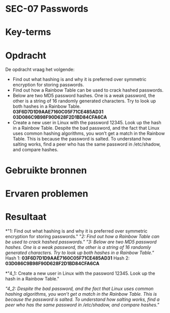 # SEC-07 Passwords

# Key-terms


# Opdracht

De opdracht vraag het volgende:
- Find out what hashing is and why it is preferred over symmetric encryption for storing passwords.
- Find out how a Rainbow Table can be used to crack hashed passwords.
- Below are two MD5 password hashes. One is a weak password, the other is a string of 16 randomly generated characters. Try to look up both hashes in a Rainbow Table.
**03F6D7D1D9AAE7160C05F71CE485AD31**
**03D086C9B98F90D628F2D1BD84CFA6CA**
- Create a new user in Linux with the password 12345. Look up the hash in a Rainbow Table.
Despite the bad password, and the fact that Linux uses common hashing algorithms, you won’t get a match in the Rainbow Table. This is because the password is salted. To understand how salting works, find a peer who has the same password in /etc/shadow, and compare hashes.

# Gebruikte bronnen

# Ervaren problemen

# Resultaat

*"1: Find out what hashing is and why it is preferred over symmetric encryption for storing passwords."
"*2: Find out how a Rainbow Table can be used to crack hashed passwords."*
*"3: Below are two MD5 password hashes. One is a weak password, the other is a string of 16 randomly generated characters. Try to look up both hashes in a Rainbow Table."*
Hash 1: **03F6D7D1D9AAE7160C05F71CE485AD31**
Hash 2: **03D086C9B98F90D628F2D1BD84CFA6CA**

*"4_1: Create a new user in Linux with the password 12345. Look up the hash in a Rainbow Table."

*"4_2: Despite the bad password, and the fact that Linux uses common hashing algorithms, you won’t get a match in the Rainbow Table. This is because the password is salted. To understand how salting works, find a peer who has the same password in /etc/shadow, and compare hashes."*
